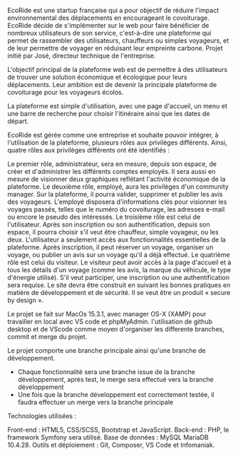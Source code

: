 EcoRide est une startup française qui a pour objectif de réduire l'impact environnemental des déplacements en encourageant le covoiturage. EcoRide décide de s'implémenter sur le web pour faire bénéficier de nombreux utilisateurs de son service, c'est-à-dire une plateforme qui permet de rassembler des utilisateurs, chauffeurs ou simples voyageurs, et de leur permettre de voyager en réduisant leur empreinte carbone. Projet initié par José, directeur technique de l'entreprise.

L'objectif principal de la plateforme web est de permettre à des utilisateurs de trouver une solution économique et écologique pour leurs déplacements. Leur ambition est de devenir la principale plateforme de covoiturage pour les voyageurs écolos.

La plateforme est simple d'utilisation, avec une page d'accueil, un menu et une barre de recherche pour choisir l'itinéraire ainsi que les dates de départ.

EcoRide est gérée comme une entreprise et souhaite pouvoir intégrer, à l'utilisation de la plateforme, plusieurs rôles aux privilèges différents. Ainsi, quatre rôles aux privilèges différents ont été identifiés :

Le premier rôle, administrateur, sera en mesure, depuis son espace, de créer et d'administrer les différents comptes employés. Il sera aussi en mesure de visionner deux graphiques reflétant l'activité économique de la plateforme.
Le deuxième rôle, employé, aura les privilèges d'un community manager. Sur la plateforme, il pourra valider, supprimer et publier les avis des voyageurs. L'employé disposera d'informations clés pour visionner les voyages passés, telles que le numéro du covoiturage, les adresses e-mail ou encore le pseudo des intéressés.
Le troisième rôle est celui de l'utilisateur. Après son inscription ou son authentification, depuis son espace, il pourra choisir s'il veut être chauffeur, simple voyageur, ou les deux. L'utilisateur a seulement accès aux fonctionnalités essentielles de la plateforme. Après inscription, il peut réserver un voyage, organiser un voyage, ou publier un avis sur un voyage qu'il a déjà effectué.
Le quatrième rôle est celui du visiteur. Le visiteur peut avoir accès à la page d'accueil et à tous les détails d'un voyage (comme les avis, la marque du véhicule, le type d'énergie utilisé). S'il veut participer, une inscription ou une authentification sera requise.
Le site devra être construit en suivant les bonnes pratiques en matière de développement et de sécurité. Il se veut être un produit « secure by design ».


Le projet se fait sur MacOs 15.3.1, avec manager OS-X (XAMP) pour travailler en local avec VS code et phpMyAdmin.
l'utilisation de github desktop et de VScode comme moyen d'organiser les differente branches, commit et merge du projet.

Le projet comporte une branche principale ainsi qu'une branche de développement.
- Chaque fonctionnalité sera une branche issue de la branche
développement, après test, le merge sera effectué vers la
branche développement
- Une fois que la branche développement est correctement
testée, il faudra effectuer un merge vers la branche principale


Technologies utilisées :

Front-end : HTML5, CSS/SCSS, Bootstrap et JavaScript.
Back-end : PHP, le framework Symfony sera utilisé.
Base de données : MySQL MariaDB 10.4.28.
Outils et déploiement : Git, Composer, VS Code et Infomaniak.


